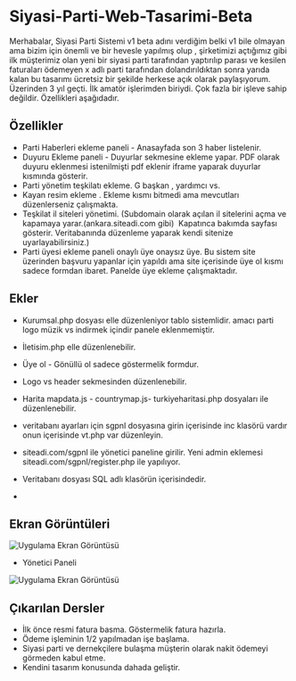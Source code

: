 
# Siyasi-Parti-Web-Tasarimi-Beta

Merhabalar, Siyasi Parti Sistemi v1 beta adını verdiğim belki v1 bile olmayan ama bizim için önemli ve bir hevesle yapılmış olup , şirketimizi açtığımız gibi ilk müşterimiz olan yeni bir siyasi parti tarafından yaptırılıp parası ve kesilen faturaları ödemeyen x adlı parti tarafından dolandırıldıktan sonra yarıda kalan bu tasarımı ücretsiz bir şekilde herkese açık olarak paylaşıyorum. Üzerinden 3 yıl geçti. İlk amatör işlerimden biriydi. Çok fazla bir işleve sahip değildir. Özellikleri aşağıdadır. 



## Özellikler

- Parti Haberleri ekleme paneli - Anasayfada son 3 haber listelenir.
- Duyuru Ekleme paneli - Duyurlar sekmesine ekleme yapar. PDF olarak duyuru eklenmesi istenilmişti pdf eklenir iframe yaparak duyurlar kısmında gösterir.
- Parti yönetim teşkilatı ekleme. G başkan , yardımcı vs.
- Kayan resim ekleme . Ekleme kısmı bitmedi ama mevcutları düzenlerseniz çalışmakta.
- Teşkilat il siteleri yönetimi. (Subdomain olarak açılan il sitelerini açma ve kapamaya yarar.(ankara.siteadi.com gibi)  Kapatınca bakımda sayfası gösterir. Veritabanında düzenleme yaparak kendi sitenize uyarlayabilirsiniz.)
- Parti üyesi ekleme paneli onaylı üye onaysız üye. Bu sistem site üzerinden başvuru yapanlar için yapıldı ama site içerisinde üye ol kısmı sadece formdan ibaret. Panelde üye ekleme çalışmaktadır.


  
## Ekler

- Kurumsal.php dosyası elle düzenleniyor tablo sistemlidir. amacı parti logo müzik vs indirmek içindir panele eklenmemiştir.

- İletisim.php elle düzenlenebilir.

- Üye ol - Gönüllü ol sadece göstermelik formdur.

- Logo vs header sekmesinden düzenlenebilir.

- Harita mapdata.js - countrymap.js- turkiyeharitasi.php dosyaları ile düzenlenebilir.

- veritabanı ayarları için sgpnl dosyasına girin içerisinde inc klasörü vardır onun içerisinde vt.php var düzenleyin.

- siteadi.com/sgpnl ile yönetici paneline girilir. Yeni admin eklemesi siteadi.com/sgpnl/register.php ile yapılıyor. 
- Veritabanı dosyası SQL adlı klasörün içerisindedir.
- 
## Ekran Görüntüleri

![Uygulama Ekran Görüntüsü](https://i.hizliresim.com/5gmnk79.png)

- Yönetici Paneli

![Uygulama Ekran Görüntüsü](https://i.hizliresim.com/dljqbqi.png)

  
## Çıkarılan Dersler

- İlk önce resmi fatura basma. Göstermelik fatura hazırla.
- Ödeme işleminin 1/2 yapılmadan işe başlama.
- Siyasi parti ve dernekçilere bulaşma müşterin olarak nakit ödemeyi görmeden kabul etme.
- Kendini tasarım konusunda dahada geliştir.

  
